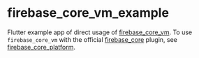 # firebase_core_vm_example

Flutter example app of direct usage of [firebase_core_vm](https://pub.dev/packages/firebase_core_vm). To use 
`firebase_core_vm` with the official [firebase_core](https://pub.dev/packages/firebase_core) plugin, see [firebase_core_platform](https://pub.dev/packages/firebase_core_platform).  